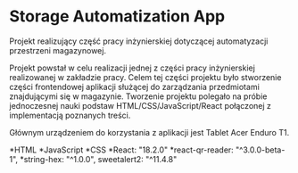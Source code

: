 # Storage Automatization App

Projekt realizujący część pracy inżynierskiej dotyczącej automatyzacji przestrzeni magazynowej.

Projekt powstał w celu realizacji jednej z części pracy inżynierskiej realizowanej w zakładzie pracy. Celem tej części projektu było stworzenie części frontendowej aplikacji służącej do zarządzania przedmiotami znajdującymi się w magazynie. Tworzenie projektu polegało na próbie jednoczesnej nauki podstaw HTML/CSS/JavaScript/React połączonej z implementacją poznanych treści.

Głównym urządzeniem do korzystania z aplikacji jest Tablet Acer Enduro T1.

[technologie i biblioteki]: ##Technologieibiblioteki

*HTML
*JavaScript
*CSS
*React: "18.2.0"
*react-qr-reader: "^3.0.0-beta-1",
*string-hex: "^1.0.0",
sweetalert2: "^11.4.8"
